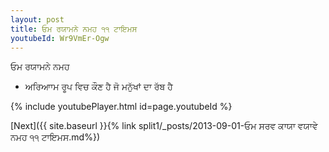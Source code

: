 ```yaml
---
layout: post
title: ਓਮ ਰਯਾਮਨੇ ਨਮਹ ੧੧ ਟਾਇਮਸ
youtubeId: Wr9VmEr-Ogw
---
```

 
 
 ਓਮ ਰਯਾਮਨੇ ਨਮਹ  
 
 -  ਅਰਿਆਾਮ ਰੂਪ ਵਿਚ ਕੌਣ ਹੈ ਜੋ ਮਨੁੱਖਾਂ ਦਾ ਰੱਬ ਹੈ 
 
  
 
  
 
 
 
 
 
 


{% include youtubePlayer.html id=page.youtubeId %}
 
[Next]({{ site.baseurl }}{% link  split1/_posts/2013-09-01-ਓਮ ਸਰਵ ਕਾਯਾ ਵਯਾਵੇ ਨਮਹ ੧੧ ਟਾਇਮਸ.md%})
 
